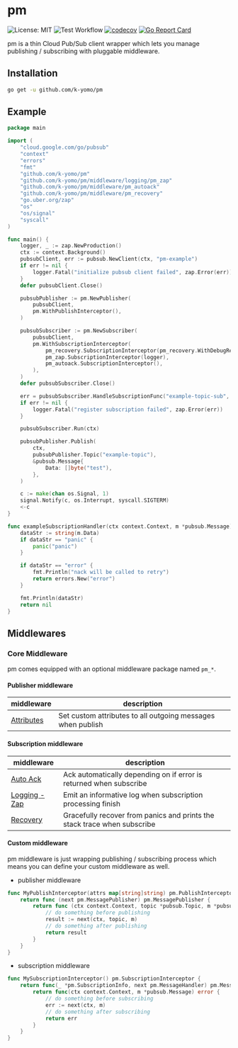 # pm

![License: MIT](https://img.shields.io/badge/License-MIT-blue.svg)
![Test Workflow](https://github.com/k-yomo/pubsub_cli/workflows/Test/badge.svg)
[![codecov](https://codecov.io/gh/k-yomo/pm/branch/main/graph/badge.svg)](https://codecov.io/gh/k-yomo/pm)
[![Go Report Card](https://goreportcard.com/badge/k-yomo/pm)](https://goreportcard.com/report/k-yomo/pm)

pm is a thin Cloud Pub/Sub client wrapper which lets you manage publishing / subscribing with pluggable middleware.

## Installation

```sh
go get -u github.com/k-yomo/pm
```

## Example

```go
package main

import (
	"cloud.google.com/go/pubsub"
	"context"
	"errors"
	"fmt"
	"github.com/k-yomo/pm"
	"github.com/k-yomo/pm/middleware/logging/pm_zap"
	"github.com/k-yomo/pm/middleware/pm_autoack"
	"github.com/k-yomo/pm/middleware/pm_recovery"
	"go.uber.org/zap"
	"os"
	"os/signal"
	"syscall"
)

func main() {
	logger, _ := zap.NewProduction()
	ctx := context.Background()
	pubsubClient, err := pubsub.NewClient(ctx, "pm-example")
	if err != nil {
		logger.Fatal("initialize pubsub client failed", zap.Error(err))
	}
	defer pubsubClient.Close()

	pubsubPublisher := pm.NewPublisher(
		pubsubClient,
		pm.WithPublishInterceptor(),
	)

	pubsubSubscriber := pm.NewSubscriber(
		pubsubClient,
		pm.WithSubscriptionInterceptor(
			pm_recovery.SubscriptionInterceptor(pm_recovery.WithDebugRecoveryHandler()),
			pm_zap.SubscriptionInterceptor(logger),
			pm_autoack.SubscriptionInterceptor(),
		),
	)
	defer pubsubSubscriber.Close()

	err = pubsubSubscriber.HandleSubscriptionFunc("example-topic-sub", exampleSubscriptionHandler)
	if err != nil {
		logger.Fatal("register subscription failed", zap.Error(err))
	}

	pubsubSubscriber.Run(ctx)

	pubsubPublisher.Publish(
		ctx,
		pubsubPublisher.Topic("example-topic"),
		&pubsub.Message{
			Data: []byte("test"),
		},
	)

	c := make(chan os.Signal, 1)
	signal.Notify(c, os.Interrupt, syscall.SIGTERM)
	<-c
}

func exampleSubscriptionHandler(ctx context.Context, m *pubsub.Message) error {
	dataStr := string(m.Data)
	if dataStr == "panic" {
		panic("panic")
	}

	if dataStr == "error" {
		fmt.Println("nack will be called to retry")
		return errors.New("error")
	}

	fmt.Println(dataStr)
	return nil
}
```

## Middlewares

### Core Middleware

pm comes equipped with an optional middleware package named `pm_*`.

#### Publisher middleware

| middleware                                                                                                 | description                                                              |
|------------------------------------------------------------------------------------------------------------|--------------------------------------------------------------------------|
| [Attributes](https://pkg.go.dev/github.com/k-yomo/pm/middleware/pm_attributes#PublishInterceptor)          | Set custom attributes to all outgoing messages when publish              |

#### Subscription middleware

| middleware                                                                                                 | description                                                              |
|------------------------------------------------------------------------------------------------------------|--------------------------------------------------------------------------|
| [Auto Ack](https://pkg.go.dev/github.com/k-yomo/pm/middleware/pm_autoack#SubscriptionInterceptor)          | Ack automatically depending on if error is returned when subscribe       |
| [Logging - Zap](https://pkg.go.dev/github.com/k-yomo/pm/middleware/logging/pm_zap#SubscriptionInterceptor) | Emit an informative log when subscription processing finish              |
| [Recovery](https://pkg.go.dev/github.com/k-yomo/pm/middleware/pm_recovery#SubscriptionInterceptor)         | Gracefully recover from panics and prints the stack trace when subscribe |

#### Custom middleware
pm middleware is just wrapping publishing / subscribing process which means you can define your custom middleware as well.
- publisher middleware
```go
func MyPublishInterceptor(attrs map[string]string) pm.PublishInterceptor {
	return func (next pm.MessagePublisher) pm.MessagePublisher {
		return func (ctx context.Context, topic *pubsub.Topic, m *pubsub.Message) *pubsub.PublishResult {
			// do something before publishing 
			result := next(ctx, topic, m)
			// do something after publishing 
			return result
		}
	}
}
```

- subscription middleware
```go
func MySubscriptionInterceptor() pm.SubscriptionInterceptor {
	return func(_ *pm.SubscriptionInfo, next pm.MessageHandler) pm.MessageHandler {
		return func(ctx context.Context, m *pubsub.Message) error {
			// do something before subscribing 
			err := next(ctx, m) 
			// do something after subscribing 
			return err
		}
	}
}
```
